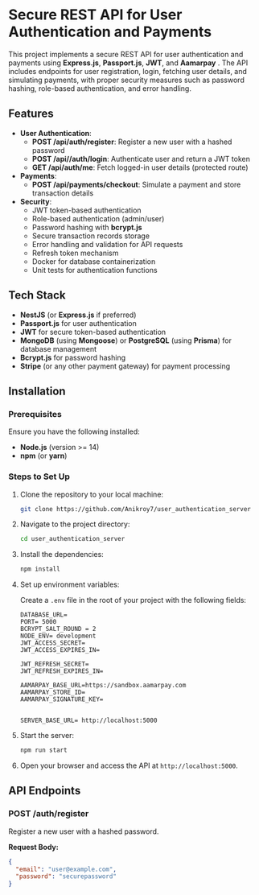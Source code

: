# Secure REST API for User Authentication and Payments

This project implements a secure REST API for user authentication and payments using **Express.js**, **Passport.js**, **JWT**, and **Aamarpay** . The API includes endpoints for user registration, login, fetching user details, and simulating payments, with proper security measures such as password hashing, role-based authentication, and error handling.

## Features

- **User Authentication**:
  - **POST /api/auth/register**: Register a new user with a hashed password
  - **POST /api//auth/login**: Authenticate user and return a JWT token
  - **GET /api/auth/me**: Fetch logged-in user details (protected route)
- **Payments**:
  - **POST /api/payments/checkout**: Simulate a payment and store transaction details
- **Security**:
  - JWT token-based authentication
  - Role-based authentication (admin/user)
  - Password hashing with **bcrypt.js**
  - Secure transaction records storage
  - Error handling and validation for API requests
  - Refresh token mechanism
  - Docker for database containerization
  - Unit tests for authentication functions

## Tech Stack

- **NestJS** (or **Express.js** if preferred)
- **Passport.js** for user authentication
- **JWT** for secure token-based authentication
- **MongoDB** (using **Mongoose**) or **PostgreSQL** (using **Prisma**) for database management
- **Bcrypt.js** for password hashing
- **Stripe** (or any other payment gateway) for payment processing

## Installation

### Prerequisites

Ensure you have the following installed:

- **Node.js** (version >= 14)
- **npm** (or **yarn**)

### Steps to Set Up

1. Clone the repository to your local machine:

    ```bash
    git clone https://github.com/Anikroy7/user_authentication_server
    ```

2. Navigate to the project directory:

    ```bash
    cd user_authentication_server
    ```

3. Install the dependencies:

    ```bash
    npm install
    ```


4. Set up environment variables:

    Create a `.env` file in the root of your project with the following fields:

    ```
    DATABASE_URL=
    PORT= 5000
    BCRYPT_SALT_ROUND = 2
    NODE_ENV= development
    JWT_ACCESS_SECRET= 
    JWT_ACCESS_EXPIRES_IN= 

    JWT_REFRESH_SECRET= 
    JWT_REFRESH_EXPIRES_IN=

    AAMARPAY_BASE_URL=https://sandbox.aamarpay.com
    AAMARPAY_STORE_ID=
    AAMARPAY_SIGNATURE_KEY=


    SERVER_BASE_URL= http://localhost:5000
    ```



5. Start the server:

    ```bash
    npm run start
    ```


6. Open your browser and access the API at `http://localhost:5000`.

## API Endpoints

### **POST /auth/register**

Register a new user with a hashed password.

**Request Body:**

```json
{
  "email": "user@example.com",
  "password": "securepassword"
}
